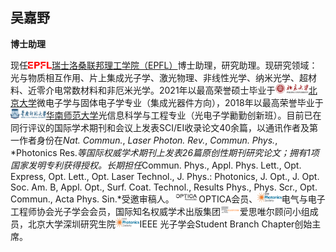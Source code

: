 吴嘉野
---------
**博士助理**

现任<img src="/assets/img/EPFL.png" style="height: 0.8em; ">[瑞士洛桑联邦理工学院（EPFL）](https://www.epfl.ch/)博士助理，研究助理。现研究领域：光与物质相互作用、片上集成光子学、激光物理、非线性光学、纳米光学、超材料、近零介电常数材料和非厄米光学。2021年以最高荣誉硕士毕业于<img src="/assets/img/PKU.png" style="height: 1.1em; ">[北京大学](https://www.pku.edu.cn/)微电子学与固体电子学专业（集成光器件方向），2018年以最高荣誉毕业于<img src="/assets/img/SCNU.png" style="height: 1.1em; ">[华南师范大学](https://www.scnu.edu.cn/)光信息科学与工程专业（光电子学勷勤创新班）。目前已在同行评议的国际学术期刊和会议上发表SCI/EI收录论文40余篇，以通讯作者及第一作者身份在*Nat. Commun.*, *Laser Photon. Rev.*, *Commun. Phys.*, *Photonics Res.*等国际权威学术期刊上发表26篇原创性期刊研究论文；拥有1项国家发明专利获得授权。长期担任*Commun. Phys., Appl. Phys. Lett., Opt. Express, Opt. Lett., Opt. Laser Technol., J. Phys.: Photonics, J. Opt., J. Opt. Soc. Am. B, Appl. Opt., Surf. Coat. Technol., Results Phys., Phys. Scr., Opt. Commun., Acta Phys. Sin.*受邀审稿人。<img src="/assets/img/OPTICA.png" style="height: 1.1em; ">OPTICA会员、<img src="/assets/img/IPS.jpeg" style="height: 1.1em; ">电气与电子工程师协会光子学会会员，国际知名权威学术出版集团<img src="/assets/img/Elsevier.png" style="height: 1.1em; ">爱思唯尔顾问小组成员，北京大学深圳研究生院<img src="/assets/img/IPS.jpeg" style="height: 1.1em; ">IEEE 光子学会Student Branch Chapter创始主席。